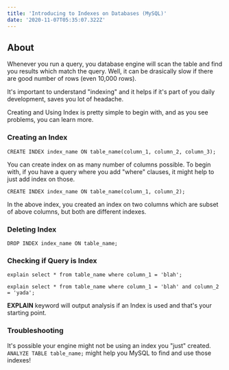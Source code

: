 ```yaml
---
title: 'Introducing to Indexes on Databases (MySQL)'
date: '2020-11-07T05:35:07.322Z'
---
```


## About

Whenever you run a query, you database engine will scan the table and find you results which match the query. Well, it can be drasically slow if there are good number of rows (even 10,000 rows).

It's important to understand "indexing" and it helps if it's part of you daily development, saves you lot of headache.

Creating and Using Index is pretty simple to begin with, and as you see problems, you can learn more.

### Creating an Index

```
CREATE INDEX index_name ON table_name(column_1, column_2, column_3);
```

You can create index on as many number of columns possible. To begin with, if you have a query where you add "where" clauses, it might help to just add index on those.

```
CREATE INDEX index_name ON table_name(column_1, column_2);
```

In the above index, you created an index on two columns which are subset of above columns, but both are different indexes.

### Deleting Index

```
DROP INDEX index_name ON table_name;
```

### Checking if Query is Index

```
explain select * from table_name where column_1 = 'blah';
```

```
explain select * from table_name where column_1 = 'blah' and column_2 = 'yada';
```

**EXPLAIN** keyword will output analysis if an Index is used and that's your starting point.

### Troubleshooting

It's possible your engine might not be using an index you "just" created. `ANALYZE TABLE table_name;` might help you MySQL to find and use those indexes!
